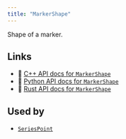```yaml
---
title: "MarkerShape"
---
```


Shape of a marker.


## Links
 * 🌊 [C++ API docs for `MarkerShape`](https://ref.rerun.io/docs/cpp/stable/structrerun_1_1components_1_1MarkerShape.html)
 * 🐍 [Python API docs for `MarkerShape`](https://ref.rerun.io/docs/python/stable/common/components#rerun.components.MarkerShape)
 * 🦀 [Rust API docs for `MarkerShape`](https://docs.rs/rerun/latest/rerun/components/struct.MarkerShape.html)


## Used by

* [`SeriesPoint`](../archetypes/series_point.md)
